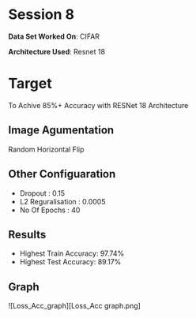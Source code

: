 # Session 8
**Data Set Worked On**: CIFAR

**Architecture Used**: Resnet 18

# Target 
To Achive 85%+ Accuracy with RESNet 18 Architecture


## Image Agumentation
Random Horizontal Flip

## Other Configuaration
* Dropout : 0.15
* L2 Reguralisation : 0.0005
* No Of Epochs : 40

## Results
* Highest Train Accuracy: 97.74%
* Highest Test Accuracy: 89.17%

## Graph
![Loss_Acc_graph][Loss_Acc graph.png]
